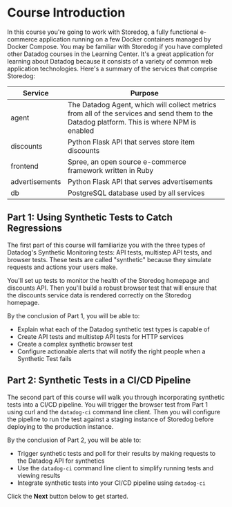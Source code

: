 Course Introduction
===

In this course you're going to work with Storedog, a fully functional e-commerce application running on a few Docker containers managed by Docker Compose. You may be familiar with Storedog if you have completed other Datadog courses in the Learning Center. It's a great application for learning about Datadog because it consists of a variety of common web application technologies. Here's a summary of the services that comprise Storedog:

| Service        | Purpose |
| ---            | ---        |
| agent          | The Datadog Agent, which will collect metrics from all of the services and send them to the Datadog platform. This is where NPM is enabled |
| discounts      | Python Flask API that serves store item discounts |
| frontend       | Spree, an open source e-commerce framework written in Ruby |
| advertisements | Python Flask API that serves advertisements |
| db             | PostgreSQL database used by all services |

Part 1: Using Synthetic Tests to Catch Regressions
---
The first part of this course will familiarize you with the three types of Datadog's Synthetic Monitoring tests: API tests, multistep API tests, and browser tests. These tests are called "synthetic" because they simulate requests and actions your users make. 

You'll set up tests to monitor the health of the Storedog homepage and discounts API. Then you'll build a robust browser test that will ensure that the discounts service data is rendered correctly on the Storedog homepage.

By the conclusion of Part 1, you will be able to:
  - Explain what each of the Datadog synthetic test types is capable of
  - Create API tests and multistep API tests for HTTP services
  - Create a complex synthetic browser test
  - Configure actionable alerts that will notify the right people when a Synthetic Test fails 

Part 2: Synthetic Tests in a CI/CD Pipeline
---
The second part of this course will walk you through incorporating synthetic tests into a CI/CD pipeline. You will trigger the browser test from Part 1 using curl and the `datadog-ci` command line client. Then you will configure the pipeline to run the test against a staging instance of Storedog before deploying to the production instance.

By the conclusion of Part 2, you will be able to:
  - Trigger synthetic tests and poll for their results by making requests to the Datadog API for synthetics
  - Use the `datadog-ci` command line client to simplify running tests and viewing results
  - Integrate synthetic tests into your CI/CD pipeline using `datadog-ci`

Click the **Next** button below to get started.